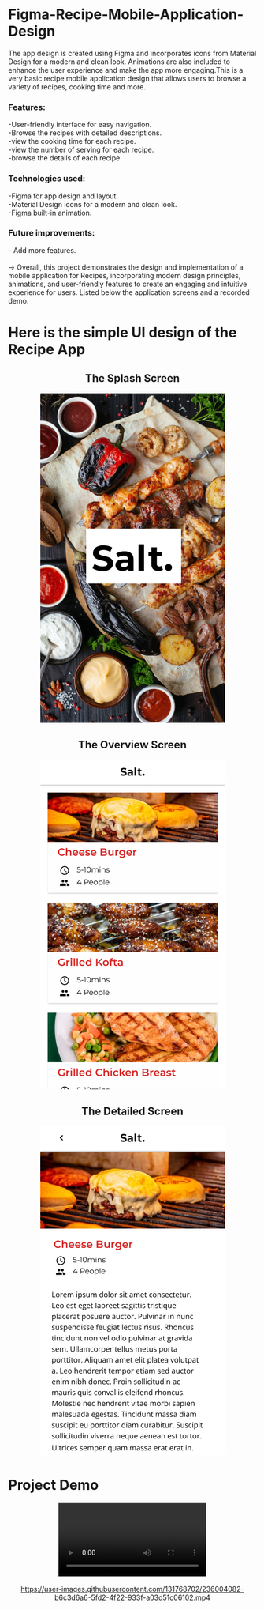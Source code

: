 # Figma-Recipe-Mobile-Application-Design
The app design is created using Figma and incorporates icons from Material Design for a modern and clean look. Animations are also included to enhance the user experience and make the app more engaging.This is a very basic recipe mobile application design that allows users to browse a variety of recipes, cooking time and more.  

<h3>Features:</h3>

-User-friendly interface for easy navigation.<br>
-Browse the recipes with detailed descriptions.<br>
-view the cooking time for each recipe.<br>
-view the number of serving for each recipe.<br>
-browse the details of each recipe.<br>

<h3>Technologies used:</h3>

-Figma for app design and layout.<br>
-Material Design icons for a modern and clean look.<br>
-Figma built-in animation.<br>

<h3>Future improvements:</h3>
- Add more features.<br>
<br>
-> Overall, this project demonstrates the design and implementation of a mobile application for Recipes, incorporating modern design principles, animations, and user-friendly features to create an engaging and intuitive experience for users. Listed below the application screens and a recorded demo.

# Here is the simple UI design of the Recipe App

<div  align="center">
<h2 > The Splash Screen </h2>
<img  src="Splash Screen.png"></img>
</div>
<div align="center">
<h2 > The Overview Screen </h2>
<img  src="Overview.png"></img>
</div>
<div  align="center">
<h2> The Detailed Screen </h2>
<img  src="Detailed Screen.png"></img>
</div>

# Project  Demo
<div align="center">
<video controls autoplay>
      <source src="recipe_app_demo.mp4" type=video/mp4>
</video>

https://user-images.githubusercontent.com/131768702/236004082-b6c3d6a6-5fd2-4f22-933f-a03d51c06102.mp4
</div>

